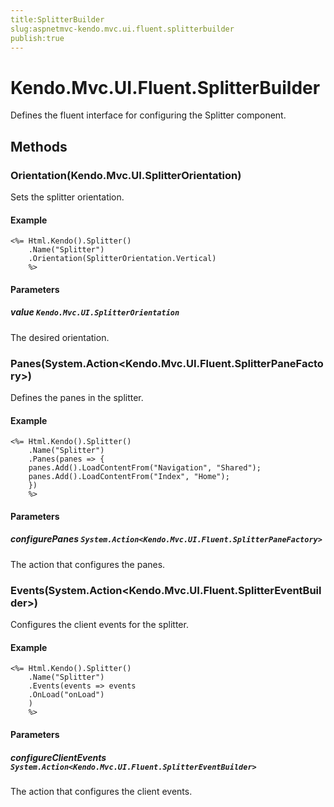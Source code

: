 ```yaml
---
title:SplitterBuilder
slug:aspnetmvc-kendo.mvc.ui.fluent.splitterbuilder
publish:true
---
```


# Kendo.Mvc.UI.Fluent.SplitterBuilder

Defines the fluent interface for configuring the Splitter component.

## Methods

### Orientation(Kendo.Mvc.UI.SplitterOrientation)
Sets the splitter orientation.

#### Example
    <%= Html.Kendo().Splitter()
        .Name("Splitter")
        .Orientation(SplitterOrientation.Vertical)
        %>

#### Parameters

##### value `Kendo.Mvc.UI.SplitterOrientation`
The desired orientation.

### Panes(System.Action<Kendo.Mvc.UI.Fluent.SplitterPaneFactory>)
Defines the panes in the splitter.

#### Example
    <%= Html.Kendo().Splitter()
        .Name("Splitter")
        .Panes(panes => {
        panes.Add().LoadContentFrom("Navigation", "Shared");
        panes.Add().LoadContentFrom("Index", "Home");
        })
        %>

#### Parameters

##### configurePanes `System.Action<Kendo.Mvc.UI.Fluent.SplitterPaneFactory>`
The action that configures the panes.

### Events(System.Action<Kendo.Mvc.UI.Fluent.SplitterEventBuilder>)
Configures the client events for the splitter.

#### Example
    <%= Html.Kendo().Splitter()
        .Name("Splitter")
        .Events(events => events
        .OnLoad("onLoad")
        )
        %>

#### Parameters

##### configureClientEvents `System.Action<Kendo.Mvc.UI.Fluent.SplitterEventBuilder>`
The action that configures the client events.